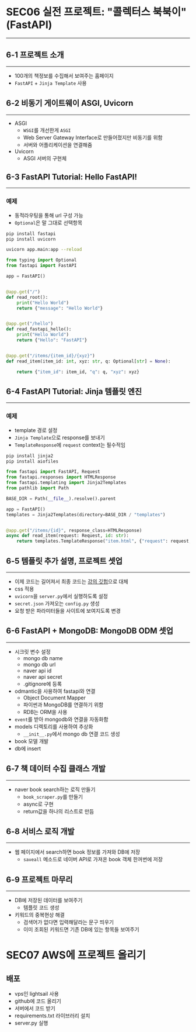 # SEC06 실전 프로젝트: "콜렉터스 북북이"(FastAPI)

---

## 6-1 프로젝트 소개

---

- 100개의 책정보를 수집해서 보여주는 홈페이지
- `FastAPI` + `Jinja Template` 사용

## 6-2 비동기 게이트웨이 ASGI, Uvicorn

---

- ASGI
  - `WSGI`를 개선한게 `ASGI`
  - Web Server Gateway Interface로 만들어졌지만 비동기를 위함
  - 서버와 어플리케이션을 연결해줌
- Uvicorn
  - ASGI 서버의 구현체

## 6-3 FastAPI Tutorial: Hello FastAPI!

---

### 예제
- 동적라우팅을 통해 url 구성 가능
- `Optional`은 말 그대로 선택항목

```bash
pip install fastapi
pip install uvicorn

uvicorn app.main:app --reload
```

```python
from typing import Optional
from fastapi import FastAPI

app = FastAPI()


@app.get("/")
def read_root():
    print("Hello World")
    return {"message": "Hello World"}


@app.get("/hello")
def read_fastapi_hello():
    print("Hello World")
    return {"Hello": "FastAPI"}


@app.get("/items/{item_id}/{xyz}")
def read_item(item_id: int, xyz: str, q: Optional[str] = None):

    return {"item_id": item_id, "q": q, "xyz": xyz}
```

## 6-4 FastAPI Tutorial: Jinja 템플릿 엔진

---

### 예제
- template 경로 설정
- `Jinja Template`으로 response를 보내기
- `TemplateResponse`에 `request` context는 필수적임

```bash
pip install jinja2
pip install aiofiles
```

```python
from fastapi import FastAPI, Request
from fastapi.responses import HTMLResponse
from fastapi.templating import Jinja2Templates
from pathlib import Path

BASE_DIR = Path(__file__).resolve().parent

app = FastAPI()
templates = Jinja2Templates(directory=BASE_DIR / "templates")


@app.get("/items/{id}", response_class=HTMLResponse)
async def read_item(request: Request, id: str):
    return templates.TemplateResponse("item.html", {"request": request, "id": id, "data": "hello fastapi"})
```

## 6-5 템플릿 추가 설명, 프로젝트 셋업

---

- 이제 코드는 길어져서 최종 코드는 [강의 깃헙](https://github.com/amamov/teaching-async-python/tree/main/6-%EC%8B%A4%EC%A0%84-%ED%94%84%EB%A1%9C%EC%A0%9D%ED%8A%B8-%EC%BD%9C%EB%A0%89%ED%84%B0%EC%8A%A4)으로 대체
- css 적용
- `uvicorn`을 `server.py`에서 실행하도록 설정
- `secret.json` 가져오는 `config.py` 생성
- 요청 받은 파라미터들을 사이트에 보여지도록 변경


## 6-6 FastAPI + MongoDB: MongoDB ODM 셋업

---

- 시크릿 변수 설정
  - mongo db name
  - mongo db url
  - naver api id
  - naver api secret
  - .gitignore에 등록
- odmantic을 사용하여 fastapi와 연결
  - Object Document Mapper
  - 파이썬과 MongoDB를 연결하기 위함
  - RDB는 ORM을 사용
- `event`를 받아 mongodb와 연결을 자동화함
- models 디렉토리를 사용하여 추상화
  - `__init__.py`에서 mongo db 연결 코드 생성
- book 모델 개발
- db에 insert

## 6-7 책 데이터 수집 클래스 개발

---

- naver book search하는 로직 만들기
  - `book_scraper.py`를 만들기
  - async로 구현
  - return값을 하나의 리스트로 만듬

## 6-8 서비스 로직 개발

---

- 웹 페이지에서 search하면 book 정보를 가져와 DB에 저장
  - `saveall` 메소드로 네이버 API로 가져온 book 객체 한꺼번에 저장

## 6-9 프로젝트 마무리

---

- DB에 저장된 데이터를 보여주기
  - 템플릿 코드 생성
- 키워드의 중복현상 해결
  - 검색어가 없다면 입력해달라는 문구 띄우기
  - 이미 조회된 키워드면 기존 DB에 있는 항목들 보여주기

# SEC07 AWS에 프로젝트 올리기

## 배포
- vps인 lightsail 사용
- github에 코드 올리기
- 서버에서 코드 받기
- requirements.txt 라이브러리 설치
- server.py 실행
